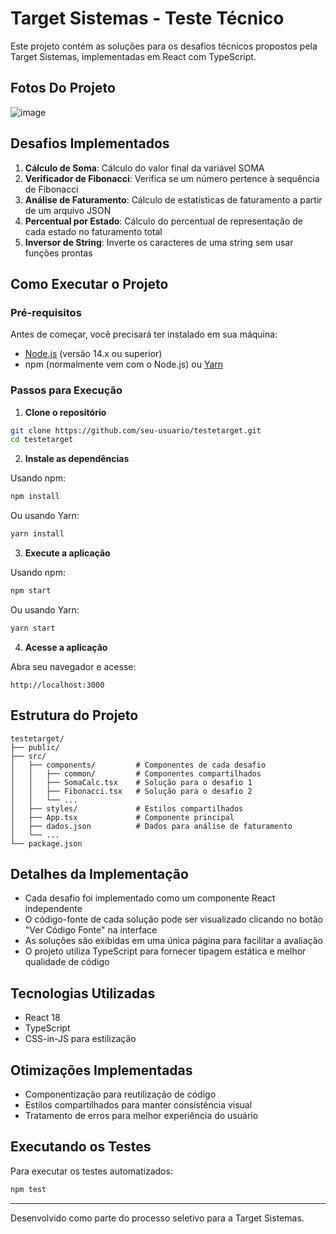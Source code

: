 # Target Sistemas - Teste Técnico

Este projeto contém as soluções para os desafios técnicos propostos pela Target Sistemas, implementadas em React com TypeScript.

## Fotos Do Projeto

![image](https://github.com/user-attachments/assets/4e77a044-31bc-4cda-9d70-3c82db551072)


## Desafios Implementados

1. **Cálculo de Soma**: Cálculo do valor final da variável SOMA
2. **Verificador de Fibonacci**: Verifica se um número pertence à sequência de Fibonacci
3. **Análise de Faturamento**: Cálculo de estatísticas de faturamento a partir de um arquivo JSON
4. **Percentual por Estado**: Cálculo do percentual de representação de cada estado no faturamento total
5. **Inversor de String**: Inverte os caracteres de uma string sem usar funções prontas

## Como Executar o Projeto

### Pré-requisitos

Antes de começar, você precisará ter instalado em sua máquina:
- [Node.js](https://nodejs.org/) (versão 14.x ou superior)
- npm (normalmente vem com o Node.js) ou [Yarn](https://yarnpkg.com/)

### Passos para Execução

1. **Clone o repositório**

```bash
git clone https://github.com/seu-usuario/testetarget.git
cd testetarget
```

2. **Instale as dependências**

Usando npm:
```bash
npm install
```

Ou usando Yarn:
```bash
yarn install
```

3. **Execute a aplicação**

Usando npm:
```bash
npm start
```

Ou usando Yarn:
```bash
yarn start
```

4. **Acesse a aplicação**

Abra seu navegador e acesse:
```
http://localhost:3000
```

## Estrutura do Projeto

```
testetarget/
├── public/
├── src/
│   ├── components/         # Componentes de cada desafio
│   │   ├── common/         # Componentes compartilhados
│   │   ├── SomaCalc.tsx    # Solução para o desafio 1
│   │   ├── Fibonacci.tsx   # Solução para o desafio 2
│   │   └── ...
│   ├── styles/             # Estilos compartilhados
│   ├── App.tsx             # Componente principal
│   ├── dados.json          # Dados para análise de faturamento
│   └── ...
└── package.json
```

## Detalhes da Implementação

- Cada desafio foi implementado como um componente React independente
- O código-fonte de cada solução pode ser visualizado clicando no botão "Ver Código Fonte" na interface
- As soluções são exibidas em uma única página para facilitar a avaliação
- O projeto utiliza TypeScript para fornecer tipagem estática e melhor qualidade de código

## Tecnologias Utilizadas

- React 18
- TypeScript
- CSS-in-JS para estilização

## Otimizações Implementadas

- Componentização para reutilização de código
- Estilos compartilhados para manter consistência visual
- Tratamento de erros para melhor experiência do usuário

## Executando os Testes

Para executar os testes automatizados:

```bash
npm test
```

---

Desenvolvido como parte do processo seletivo para a Target Sistemas.
